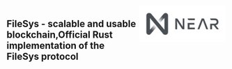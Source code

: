 <img src="docs/logo.svg" width="200px" align="right" />

## FileSys - scalable and usable blockchain,Official Rust implementation of the FileSys protocol
